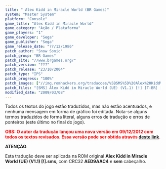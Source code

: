 ```yaml
---
title: " Alex Kidd in Miracle World (BR Games)"
system: "Master System"
platform: "Console"
game_title: "Alex Kidd in Miracle World"
game_category: "Ação / Plataforma"
game_players: "1"
game_developer: "Sega"
game_publisher: "Sega"
game_release_date: "??/12/1986"
patch_author: "Snow Sonic"
patch_group: "BR Games"
patch_site: "//www.brgames.org/"
patch_version: "???"
patch_release: "23/10/2004"
patch_type: "IPS"
patch_progress: "100%"
patch_images: ["//img.romhackers.org/traducoes/%5BSMS%5D%20Alex%20Kidd%20in%20Miracle%20World%20-%20BR%20Games%20-%201.png","//img.romhackers.org/traducoes/%5BSMS%5D%20Alex%20Kidd%20in%20Miracle%20World%20-%20BR%20Games%20-%202.png","//img.romhackers.org/traducoes/%5BSMS%5D%20Alex%20Kidd%20in%20Miracle%20World%20-%20BR%20Games%20-%203.png"]
patch_files: "[SMS] Alex Kidd in Miracle World (UE) (V1.1) [!] [T-BR] [T-Snow Sonic G-BR Games] [A-2004].zip"
modified_date: "2009/03/08"
---
```

Todos os textos do jogo estão traduzidos, mas não estão acentuados, e nenhuma mensagem em forma de gráfico foi editada. Nota-se alguns termos traduzidos de forma literal, alguns erros de tradução e erros de ponteiros (este último no final do jogo).

<span style="color:red"><b>OBS: O autor da tradução lançou uma nova versão em 09/12/2012 com todos os textos revisados. Essa versão pode ser obtida através <a href="https://romhackers.org/traducoes/console/master-system/alex-kidd-in-miracle-world-filipe-engleth/">deste link</a>.</b></span>

<b>ATENÇÃO</b>:

Esta tradução deve ser aplicada na ROM original <b>Alex Kidd in Miracle World (UE) (V1.1) [!].sms</b>, com CRC32 <b>AED9AAC4</b> e <b>sem</b> cabeçalho.
